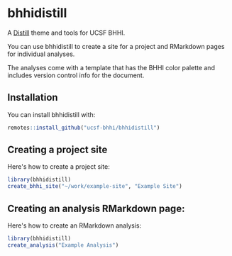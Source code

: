 
# bhhidistill

<!-- badges: start -->
<!-- badges: end -->

A [Distill](https://rstudio.github.io/distill) theme and tools for UCSF BHHI.

You can use bhhidistill to create a site for a project and RMarkdown pages for individual analyses.

The analyses come with a template that has the BHHI color palette and includes version control info for the document. 

## Installation

You can install bhhidistill with:

``` r
remotes::install_github("ucsf-bhhi/bhhidistill")
```

## Creating a project site

Here's how to create a project site:

``` r
library(bhhidistill)
create_bhhi_site("~/work/example-site", "Example Site")
```

## Creating an analysis RMarkdown page:

Here's how to create an RMarkdown analysis:

```r
library(bhhidistill)
create_analysis("Example Analysis")
```

